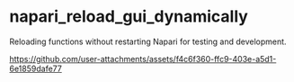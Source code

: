 # napari_reload_gui_dynamically
Reloading functions without restarting Napari for testing and development.



https://github.com/user-attachments/assets/f4c6f360-ffc9-403e-a5d1-6e1859dafe77


